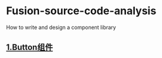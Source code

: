 # Fusion-source-code-analysis
How to write and design a component library


## [1.Button组件](./01-Button.md)
